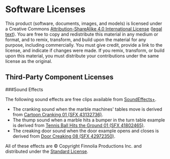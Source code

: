 # Software Licenses

This product (software, documents, images, and models) is
licensed under a Creative Commons
[Attribution-ShareAlike 4.0 International
License](https://creativecommons.org/licenses/by-sa/4.0/)
([legal text](https://creativecommons.org/licenses/by-sa/4.0/legalcode)).
You are free to copy and redistribute this material in any
medium or format, and to remix, transform, and build upon the
material for any purpose, including commercially.  You must give
credit, provide a link to the license, and indicate if changes
were made.  If you remix, transform, or build upon this
material, you must distribute your contributions under the same
license as the original.

## Third-Party Component Licenses

###Sound Effects

The following sound effects are free clips available from
[SoundEffects+](https://www.soundeffectsplus.com/).

* The cranking sound when the marble machines' tables move is derived from
[Cartoon Cranking 01 (SFX 43132736)](https://www.soundeffectsplus.com/product/cartoon-cranking-01/).
* The thump sound when a marble hits a bumper in the turn table example is derived from
[Tennis Ball Hits the Ground 01 (SFX 41802465)](https://www.soundeffectsplus.com/product/tennis-ball-hits-the-ground-01/).
* The creaking door sound when the door example opens and closes is derived
from
[Door Creaking 08 (SFX 42972350)](https://www.soundeffectsplus.com/product/door-creaking-08/).

All of these effects are © Copyright Finnolia Productions
Inc. and distributed under the
[Standard License](https://www.soundeffectsplus.com/content/license/).
